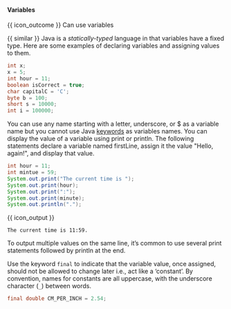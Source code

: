 <div id="title">

#### Variables

</div>

<span id="prereqs"></span>

<span id="outcomes">{{ icon_outcome }} Can use variables</span>

<div id="body">

{{ similar }} Java is a _statically-typed_ language in that variables have a fixed type. Here are some examples of declaring variables and assigning values to them.

```java
int x;
x = 5;
int hour = 11;
boolean isCorrect = true;
char capitalC = 'C';
byte b = 100;
short s = 10000;
int i = 100000;
```

You can use any name starting with a letter, underscore, or $ as a variable name but you cannot use Java [keywords](http://docs.oracle.com/javase/tutorial/java/nutsandbolts/_keywords.html) as variables names.
You can display the value of a variable using print or println. The following statements declare a variable named firstLine, assign it the value "Hello, again!", and display that value.

```java
int hour = 11;
int mintue = 59;
System.out.print("The current time is ");
System.out.print(hour);
System.out.print(":");
System.out.print(minute);
System.out.println(".");
```
{{ icon_output }}

```
The current time is 11:59.
```

To output multiple values on the same line, it’s common to use several print statements followed by println at the end.

Use the keyword `final` to indicate that the variable value, once assigned, should not be allowed to change later i.e., act like a ‘constant’. By convention, names for constants are all uppercase, with the underscore character (`_`) between words.

```java
final double CM_PER_INCH = 2.54;
```

</div>

<div id="extras">
</div>
